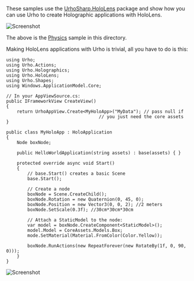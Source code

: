
These samples use the [UrhoSharp.HoloLens](https://www.nuget.org/packages/UrhoSharp.HoloLens/) package 
and show how you can use Urho to create Holographic applications with HoloLens.

![Screenshot](Physics/Screenshots/Video2.gif) 

The above is the [Physics](https://github.com/xamarin/urho-samples/blob/master/HoloLens/Physics/) sample in this directory.

Making HoloLens applications with Urho is trivial, all you have to do is this:

```
using Urho;
using Urho.Actions;
using Urho.Holographics;
using Urho.HoloLens;
using Urho.Shapes;
using Windows.ApplicationModel.Core;

// In your AppViewSource.cs:
public IFrameworkView CreateView()
{
    return UrhoAppView.Create<MyHoloApp>("MyData"); // pass null if 
                                   // you just need the core assets
}

public class MyHoloApp : HoloApplication
{
    Node boxNode;

    public HelloWorldApplication(string assets) : base(assets) { }

    protected override async void Start()
    {
        // base.Start() creates a basic Scene
        base.Start();
        
        // Create a node
        boxNode = Scene.CreateChild();
        boxNode.Rotation = new Quaternion(0, 45, 0);
        boxNode.Position = new Vector3(0, 0, 2); //2 meters 
        boxNode.SetScale(0.3f); //30cm*30cm*30cm

        // Attach a StaticModel to the node:
        var model = boxNode.CreateComponent<StaticModel>();
        model.Model = CoreAssets.Models.Box;
        mode.SetMaterial(Material.FromColor(Color.Yellow));
        
        boxNode.RunActions(new RepeatForever(new RotateBy(1f, 0, 90, 0)));
    }
}
```

![Screenshot](CrowdNavigation/Screenshots/Video.gif) 